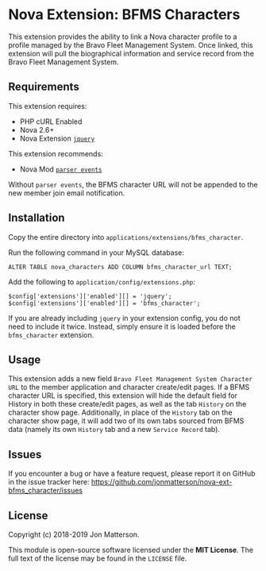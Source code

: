 # Nova Extension: BFMS Characters

This extension provides the ability to link a Nova character profile to a profile managed by the Bravo Fleet Management System. Once linked, this extension will pull the biographical information and service record from the Bravo Fleet Management System.

## Requirements

This extension requires:

- PHP cURL Enabled
- Nova 2.6+
- Nova Extension [`jquery`](https://github.com/jonmatterson/nova-ext-jquery)

This extension recommends:

- Nova Mod [`parser events`](https://xtras.anodyne-productions.com/item/JonM/parser-events)

Without `parser events`, the BFMS character URL will not be appended to the new member join email notification.

## Installation

Copy the entire directory into `applications/extensions/bfms_character`.

Run the following command in your MySQL database:

```
ALTER TABLE nova_characters ADD COLUMN bfms_character_url TEXT;
```

Add the following to `application/config/extensions.php`:

```
$config['extensions']['enabled'][] = 'jquery';
$config['extensions']['enabled'][] = 'bfms_character';
```

If you are already including `jquery` in your extension config, you do not need to include it twice. Instead, simply ensure it is loaded before the `bfms_character` extension.

## Usage

This extension adds a new field `Bravo Fleet Management System Character URL` to the member application and character create/edit pages. If a BFMS character URL is specified, this extension will hide the default field for History in both these create/edit pages, as well as the tab `History` on the character show page. Additionally, in place of the `History` tab on the character show page, it will add two of its own tabs sourced from BFMS data (namely its own `History` tab and a new `Service Record` tab).

## Issues

If you encounter a bug or have a feature request, please report it on GitHub in the issue tracker here: https://github.com/jonmatterson/nova-ext-bfms_character/issues

## License

Copyright (c) 2018-2019 Jon Matterson.

This module is open-source software licensed under the **MIT License**. The full text of the license may be found in the `LICENSE` file.
